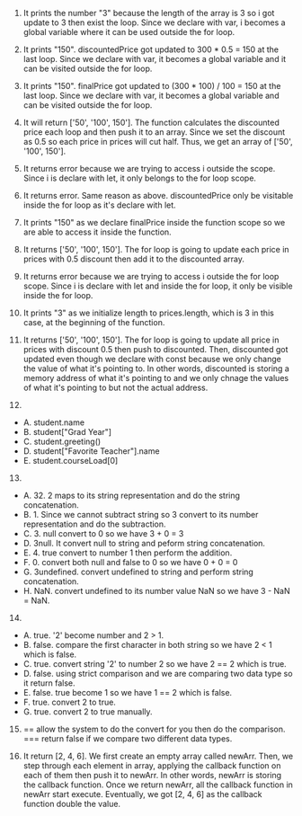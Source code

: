 1. It prints the number "3" because the length of the array is 3 so i got update to 3 then exist the loop. Since we declare with var, i becomes a global variable where it can be used outside the for loop.

2. It prints "150". discountedPrice got updated to 300 * 0.5 = 150 at the last loop. Since we declare with var, it becomes a global variable and it can be visited outside the for loop.

3. It prints "150". finalPrice got updated to (300 * 100) / 100 = 150 at the last loop. Since we declare with var, it becomes a global variable and can be visited outside the for loop.

4. It will return ['50', '100', 150']. The function calculates the discounted price each loop and then push it to an array. Since we set the discount as 0.5 so each price in prices will cut half. Thus, we get an array of ['50', '100', 150'].

5. It returns error because we are trying to access i outside the scope. Since i is declare with let, it only belongs to the for loop scope.

6. It returns error. Same reason as above. discountedPrice only be visitable inside the for loop as it's declare with let.

7. It prints "150" as we declare finalPrice inside the function scope so we are able to access it inside the function. 

8. It returns ['50', '100', 150']. The for loop is going to update each price in prices with 0.5 discount then add it to the discounted array. 

9. It returns error because we are trying to access i outside the for loop scope. Since i is declare with let and inside the for loop, it only be visible inside the for loop.


10. It prints "3" as we initialize length to prices.length, which is 3 in this case, at the beginning of the function.
11. It returns ['50', '100', 150']. The for loop is going to update all price in prices with discount 0.5 then push to discounted. Then, discounted got updated even though we declare with const because we only change the value of what it's pointing to. In other words, discounted is storing a memory address of what it's pointing to and we only chnage the values of what it's pointing to but not the actual address. 

12.
- A. student.name
- B. student["Grad Year"]
- C. student.greeting()
- D. student["Favorite Teacher"].name
- E. student.courseLoad[0]

13.
- A. 32. 2 maps to its string representation and do the string concatenation.
- B. 1. Since we cannot subtract string so 3 convert to its number representation and do the subtraction.
- C. 3. null convert to 0 so we have 3 + 0 = 3
- D.  3null. It convert null to string and peform string concatenation.
- E. 4. true convert to number 1 then perform the addition.
- F. 0. convert both null and false to 0 so we have 0 + 0 = 0
- G. 3undefined. convert undefined to string and perform string concatenation.
- H.  NaN. convert undefined to its number value NaN so we have 3 - NaN = NaN.

14.
- A.  true. '2' become number and 2 > 1.
- B. false. compare the first character in both string so we have 2 < 1 which is false.
- C. true. convert string '2' to number 2 so we have 2 == 2 which is true.
- D. false. using strict comparison and we are comparing two data type so it return false.
- E. false. true become 1 so we have 1 == 2 which is false.
- F. true. convert 2 to true.
- G. true. convert 2 to true manually.

15. == allow the system to do the convert for you then do the comparison. === return false if we compare two different data types. 

17. It return [2, 4, 6]. We first create an empty array called newArr. Then, we step through each element in array, applying the callback function on each of them then push it to newArr. In other words, newArr is storing the callback function. Once we return newArr, all the callback function in newArr start execute. Eventually, we got [2, 4, 6] as the callback function double the value. 
